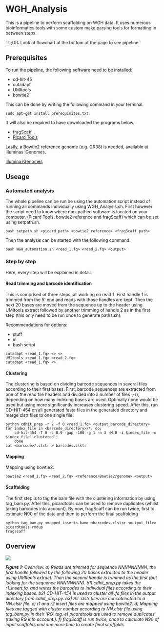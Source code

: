 # WGH_Analysis

This is a pipeline to perform scaffolding on WGH data. It uses numerous bioinformatics tools with some custom make
parsing tools for formatting in between steps. 

TL;DR: Look at flowchart at the bottom of the page to see pipeline.

## Prerequisites

To run the pipeline, the following software need to be installed:

  - cd-hit-45
  - cutadapt
  - UMItools
  - bowtie2
  
This can be done by writing the following command in your terminal.

```
sudo apt-get install prerequisites.txt
```

It will also be required to have downloaded the programs below. 

  - [fragScaff](https://sourceforge.net/projects/fragscaff/)
  - [Picard Tools](http://broadinstitute.github.io/picard/)

Lastly, a Bowtie2 reference genome (e.g. GR38) is needed, available at Illuminas iGenomes.

[Illumina iGenomes](https://support.illumina.com/sequencing/sequencing_software/igenome.html)

## Useage

### Automated analysis
The whole pipeline can be run be using the automation script instead of running all commands individually using 
WGH_Analysis.sh. First however the script need to know where non-pathed software is located on your computer, (Picard 
Tools, bowtie2 reference and fragScaff) which can be set using setpath.sh.

```
bash setpath.sh <picard_path> <bowtie2_reference> <fragScaff_path>
```
Then the analysis can be started with the following command.
```
bash WGH_automation.sh <read_1.fq> <read_2.fq> <output>
```

### Step by step
Here, every step will be explained in detail.

#### Read trimming and barcode identification
This is comprised of three steps, all working on read 1. First handle 1 is trimmed from the 5' end and reads with 
those handles are kept. Then the next 20 bases are moved from the sequence up to the header using UMItools extract 
followed by another trimming of handle 2 as in the first step (this only need to be run once to generate paths.sh).

Recommendations for options:
   - stuff
   - in 
   - bash script

```
cutadapt <read_1.fq> <> <>
UMItools <read_1.fq> <read_2.fq>
cutadapt <read_1.fq> <>
```

#### Clustering
The clustering is based on dividing barcode sequences in several files according to their first bases. First, 
barcode sequences are extracted from one of the read file headers and divided into a number of files (-r), 
depending on how many indexing bases are used. Optimally none would be used but using more significantly increases 
clustering speed. After this, run CD-HIT-454 on all generated fasta files in the generated directory and merge clstr
files to one single file.
```
python cdhit_prep -r 2 -f 0 <read_1.fq> <output_barcode_directory>
for index_file in <barcode_directory>/*; do;
    cd-hit-454 -T 0 -c 0.9 -gap -100 -g 1 -n 3 -M 0 -i $index_file -o $index_file'.clustered'; 
    done
cat <barcode>/.clstr > barcodes.clstr
```

#### Mapping
Mapping using bowtie2. 
```
bowtie2 <read_1.fq> <read_2.fq> <reference/Bowtie2/genome> <output>
```

#### Scaffolding
The first step is to tag the bam file with the clustering information by using tag_bam.py. After this, picardtools
can be used to remove duplicates (whilst taking barcodes into account). By now, fragScaff can be run twice, first
to estimate N90 of the data and then to perform the final scaffolding
```
python tag_bam.py <mapped_inserts.bam> <barcodes.clstr> <output_file>
picardtools rmdup
fragscaff
```

## Overview

![](https://github.com/FrickTobias/WGH_Analysis/blob/master/figures/flowchart.png)

_**Figure 1:** Overview. a) Reads are trimmed for sequence NNNNNNNNN, the first handle followed by the following 20 
bases extracted to the header using UMItools extract. Then the second handle is trimmed as the first (but looking 
for the sequence NNNNNNNN). b1) cdhit_prep.py takes the r1_insert.fq, and writes the barcodes to individual files 
according to their indexing bases. b2) CD-HIT-454 is used to cluster all .fa files in the output directory from 
cdhit_prep.py. b3) All .clstr files are concatenated to a NN.clstr file. c) r1 and r2 insert files are mapped using 
bowtie2. d) Mapping files are tagged with cluster number according to NN.clstr file using tag_bam.py in their ‘RG’ tag. 
e) picardtools are used to remove duplicates (taking RG into account.). f) fragScaff is run twice, once to calculate 
N90 of input scaffolds and one more time to create final scaffolds._